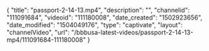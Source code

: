 {
    "title": "passport-2-14-13.mp4",
    "description": "",
    "channelid": "111091684",
    "videoid": "111180008",
    "date_created": "1502923656",
    "date_modified": "1504049176",
    "type": "captivate",
    "layout": "channelVideo",
    "url": "\/bbbusa-latest-videos\/passport-2-14-13-mp4\/111091684-111180008"
}